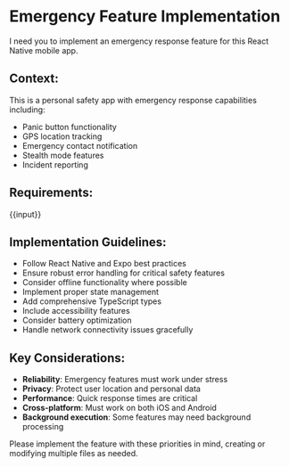 # Emergency Feature Implementation

I need you to implement an emergency response feature for this React Native mobile app.

## Context:

This is a personal safety app with emergency response capabilities including:

- Panic button functionality
- GPS location tracking
- Emergency contact notification
- Stealth mode features
- Incident reporting

## Requirements:

{{input}}

## Implementation Guidelines:

- Follow React Native and Expo best practices
- Ensure robust error handling for critical safety features
- Consider offline functionality where possible
- Implement proper state management
- Add comprehensive TypeScript types
- Include accessibility features
- Consider battery optimization
- Handle network connectivity issues gracefully

## Key Considerations:

- **Reliability**: Emergency features must work under stress
- **Privacy**: Protect user location and personal data
- **Performance**: Quick response times are critical
- **Cross-platform**: Must work on both iOS and Android
- **Background execution**: Some features may need background processing

Please implement the feature with these priorities in mind, creating or modifying multiple files as needed.
